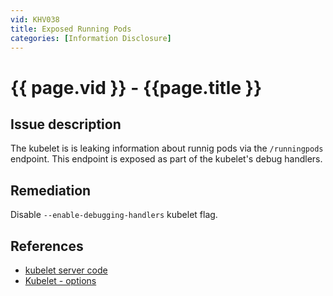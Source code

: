 ```yaml
---
vid: KHV038
title: Exposed Running Pods
categories: [Information Disclosure]
---
```


# {{ page.vid }} - {{page.title }}

## Issue description

The kubelet is is leaking information about runnig pods via the `/runningpods` endpoint. This endpoint is exposed as part of the kubelet's debug handlers.


## Remediation

Disable `--enable-debugging-handlers` kubelet flag.

## References

- [kubelet server code](https://github.com/kubernetes/kubernetes/blob/4a6935b31fcc4d1498c977d90387e02b6b93288f/pkg/kubelet/server/server.go)
- [Kubelet - options](https://kubernetes.io/docs/reference/command-line-tools-reference/kubelet/#options)